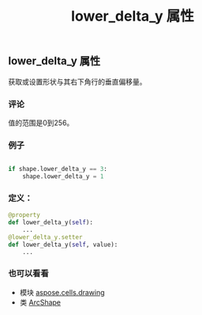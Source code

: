 ﻿---
title: lower_delta_y 属性
second_title: Aspose.Cells for Python via .NET API 参考文献
description:
type: docs
weight: 810
url: /zh/python-net/aspose.cells.drawing/arcshape/lower_delta_y/
is_root: false
---
## lower_delta_y 属性

获取或设置形状与其右下角行的垂直偏移量。

### 评论

值的范围是0到256。

### 例子

```python

if shape.lower_delta_y == 3:
    shape.lower_delta_y = 1

```
### 定义：
```python
@property
def lower_delta_y(self):
    ...
@lower_delta_y.setter
def lower_delta_y(self, value):
    ...
```

### 也可以看看
* 模块 [aspose.cells.drawing](../../)
* 类 [ArcShape](/cells/zh/python-net/aspose.cells.drawing/arcshape)

